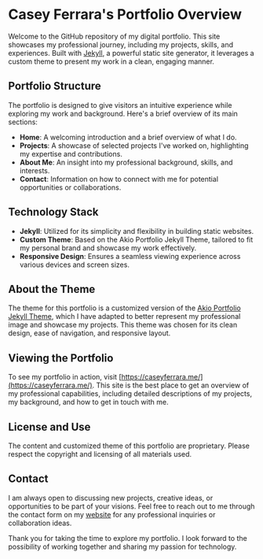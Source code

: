 # Casey Ferrara's Portfolio Overview

Welcome to the GitHub repository of my digital portfolio. This site showcases my professional journey, including my projects, skills, and experiences. Built with [Jekyll](https://jekyllrb.com/), a powerful static site generator, it leverages a custom theme to present my work in a clean, engaging manner.

## Portfolio Structure

The portfolio is designed to give visitors an intuitive experience while exploring my work and background. Here's a brief overview of its main sections:

- **Home**: A welcoming introduction and a brief overview of what I do.
- **Projects**: A showcase of selected projects I've worked on, highlighting my expertise and contributions.
- **About Me**: An insight into my professional background, skills, and interests.
- **Contact**: Information on how to connect with me for potential opportunities or collaborations.

## Technology Stack

- **Jekyll**: Utilized for its simplicity and flexibility in building static websites.
- **Custom Theme**: Based on the Akio Portfolio Jekyll Theme, tailored to fit my personal brand and showcase my work effectively.
- **Responsive Design**: Ensures a seamless viewing experience across various devices and screen sizes.

## About the Theme

The theme for this portfolio is a customized version of the [Akio Portfolio Jekyll Theme](https://jekyllthemes.io/theme/akio-portfolio-jekyll-theme), which I have adapted to better represent my professional image and showcase my projects. This theme was chosen for its clean design, ease of navigation, and responsive layout.

## Viewing the Portfolio

To see my portfolio in action, visit [https://caseyferrara.me/](https://caseyferrara.me/). This site is the best place to get an overview of my professional capabilities, including detailed descriptions of my projects, my background, and how to get in touch with me.

## License and Use

The content and customized theme of this portfolio are proprietary. Please respect the copyright and licensing of all materials used.

## Contact

I am always open to discussing new projects, creative ideas, or opportunities to be part of your visions. Feel free to reach out to me through the contact form on my [website](https://caseyferrara.me/contact) for any professional inquiries or collaboration ideas.

Thank you for taking the time to explore my portfolio. I look forward to the possibility of working together and sharing my passion for technology.
